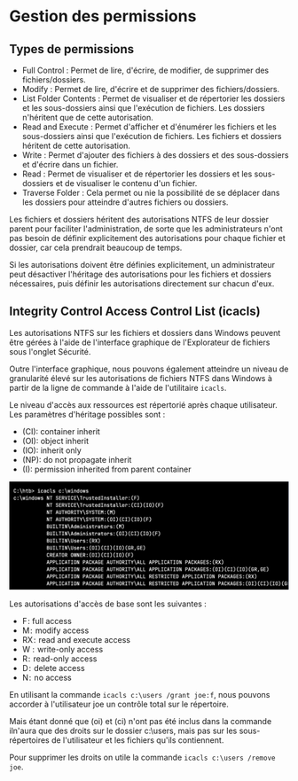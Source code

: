 # Gestion des permissions

## Types de permissions

* Full Control : Permet de lire, d'écrire, de modifier, de supprimer des fichiers/dossiers.
* Modify : Permet de lire, d'écrire et de supprimer des fichiers/dossiers.
* List Folder Contents : Permet de visualiser et de répertorier les dossiers et les sous-dossiers ainsi que l'exécution de fichiers. Les dossiers n'héritent que de cette autorisation.
* Read and Execute : Permet d'afficher et d'énumérer les fichiers et les sous-dossiers ainsi que l'exécution de fichiers. Les fichiers et dossiers héritent de cette autorisation.
* Write : Permet d'ajouter des fichiers à des dossiers et des sous-dossiers et d'écrire dans un fichier.
* Read : Permet de visualiser et de répertorier les dossiers et les sous-dossiers et de visualiser le contenu d'un fichier.
* Traverse Folder : Cela permet ou nie la possibilité de se déplacer dans les dossiers pour atteindre d'autres fichiers ou dossiers.


Les fichiers et dossiers héritent des autorisations NTFS de leur dossier parent pour faciliter l'administration, de sorte que les administrateurs n'ont pas besoin de définir explicitement des autorisations pour chaque fichier et dossier, car cela prendrait beaucoup de temps. 

Si les autorisations doivent être définies explicitement, un administrateur peut désactiver l'héritage des autorisations pour les fichiers et dossiers nécessaires, puis définir les autorisations directement sur chacun d'eux.

## Integrity Control Access Control List (icacls)

Les autorisations NTFS sur les fichiers et dossiers dans Windows peuvent être gérées à l'aide de l'interface graphique de l'Explorateur de fichiers sous l'onglet Sécurité. 

Outre l'interface graphique, nous pouvons également atteindre un niveau de granularité élevé sur les autorisations de fichiers NTFS dans Windows à partir de la ligne de commande à l'aide de l'utilitaire `icacls`. 

Le niveau d'accès aux ressources est répertorié après chaque utilisateur. Les paramètres d'héritage possibles sont :

* (CI): container inherit
* (OI): object inherit
* (IO): inherit only
* (NP): do not propagate inherit
* (I): permission inherited from parent container

![alt text](<Images/permissions.png>)

Les autorisations d'accès de base sont les suivantes : 

* F : full access
* M :  modify access
* RX :  read and execute access
* W :  write-only access
* R :  read-only access
* D :  delete access
* N :  no access


En utilisant la commande `icacls c:\users /grant joe:f`, nous pouvons accorder à l'utilisateur joe un contrôle total sur le répertoire.

Mais étant donné que (oi) et (ci) n'ont pas été inclus dans la commande iln'aura que des droits sur le dossier c:\users, mais pas sur les sous-répertoires de l'utilisateur et les fichiers qu'ils contiennent.

Pour supprimer les droits on utile la commande `icacls c:\users /remove joe`.



